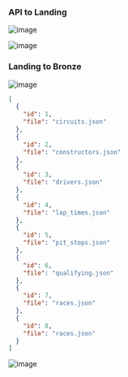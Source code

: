 ### API to Landing

![image](https://github.com/user-attachments/assets/13f5b8a6-a957-4b6b-bcff-5ba710e2e5e8)


![image](https://github.com/user-attachments/assets/6c5f71c7-7a55-4297-b90f-9d140d597d79)



### Landing to Bronze

![image](https://github.com/user-attachments/assets/caa7c77a-232d-4fad-83f7-b7599f9659f0)


```` json
[
  {
    "id": 1,
    "file": "circuits.json"
  },
  {
    "id": 2,
    "file": "constructors.json"
  },
  {
    "id": 3,
    "file": "drivers.json"
  },
  {
    "id": 4,
    "file": "lap_times.json"
  },
  {
    "id": 5,
    "file": "pit_stops.json"
  },
  {
    "id": 6,
    "file": "qualifying.json"
  },
  {
    "id": 7,
    "file": "races.json"
  },
  {
    "id": 8,
    "file": "races.json"
  }
]
````

![image](https://github.com/user-attachments/assets/4b96467e-a78f-4596-85df-72747cb0cfa0)


